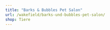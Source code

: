 ```yaml
---
title: "Barks & Bubbles Pet Salon"
url: /wakefield/barks-und-bubbles-pet-salon/
shop: Tiere
---
```

